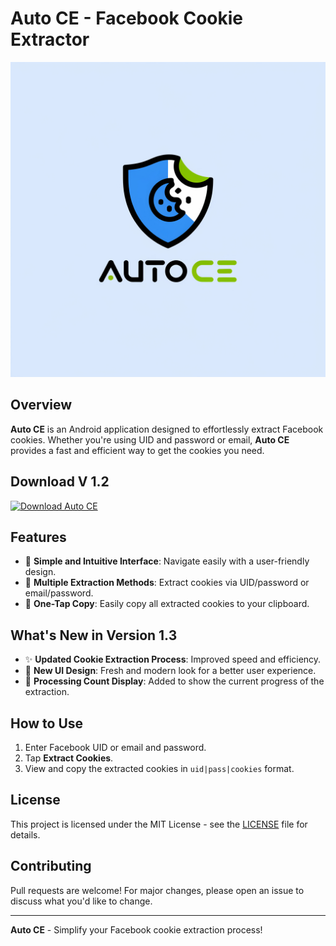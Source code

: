 # Auto CE - Facebook Cookie Extractor

![Auto CE Logo](https://github.com/Inception09/AutoCE-App/blob/main/logo.jpg)

## Overview
**Auto CE** is an Android application designed to effortlessly extract Facebook cookies. Whether you're using UID and password or email, **Auto CE** provides a fast and efficient way to get the cookies you need.

## Download V 1.2
[![Download Auto CE](https://img.shields.io/badge/Download-Auto%20CE-brightgreen)](https://raw.githubusercontent.com/Inception09/AutoCE-App/refs/heads/main/Auto%20CE%201.3.apk)

## Features
- 🔹 **Simple and Intuitive Interface**: Navigate easily with a user-friendly design.
- 🔹 **Multiple Extraction Methods**: Extract cookies via UID/password or email/password.
- 🔹 **One-Tap Copy**: Easily copy all extracted cookies to your clipboard.

## What's New in Version 1.3
- ✨ **Updated Cookie Extraction Process**: Improved speed and efficiency.
- 🎨 **New UI Design**: Fresh and modern look for a better user experience.
- 🔢 **Processing Count Display**: Added to show the current progress of the extraction.

## How to Use
1. Enter Facebook UID or email and password.
2. Tap **Extract Cookies**.
3. View and copy the extracted cookies in `uid|pass|cookies` format.

## License
This project is licensed under the MIT License - see the [LICENSE](LICENSE) file for details.

## Contributing
Pull requests are welcome! For major changes, please open an issue to discuss what you'd like to change.

---

**Auto CE** - Simplify your Facebook cookie extraction process! 
